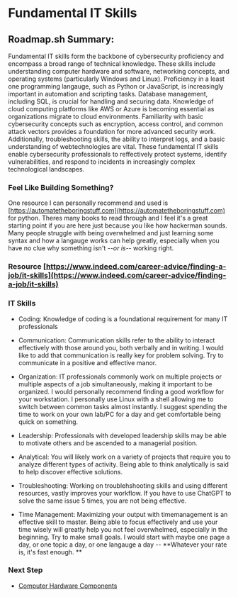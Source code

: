 # Fundamental IT Skills

## Roadmap.sh Summary:
Fundamental IT skills form the  backbone of cybersecurity proficiency and encompass a broad range of technical knowledge. These skills include understanding computer hardware and software, networking concepts, and operating systems (particularly Windows and Linux). Proficiency in a least one programming langauge, such as Python or JavaScript, is increasingly important in automation and scripting tasks. Database management, including SQL, is crucial for handling and securing data. Knowledge of cloud computing platforms like AWS or Azure is becoming essential as organizations migrate to cloud environments. Familiarity with basic cybersecurity concepts such as encryption, access control, and common attack vectors provides a foundation for more advanced security work. Additionally, troubleshooting skills, the ability to interpret logs, and a basic understanding of webtechnologies are vital. These fundamental IT skills enable cybersecurity professionals to reffectively protect systems, identify vulnerabilities, and respond to incidents in increasingly complex technological landscapes.

### Feel Like Building Something?
One resource I can personally recommend and used is [https://automatetheboringstuff.com](https://automatetheboringstuff.com) for python. Theres many books to read through and I feel it's a great starting point if you are here just because you like how hackerman sounds. Many people struggle with being overwhelmed and just learning some syntax and how a langauge works can help greatly, especially when you have no clue why something isn't   *--or is--*   working right.

### Resource [https://www.indeed.com/career-advice/finding-a-job/it-skills](https://www.indeed.com/career-advice/finding-a-job/it-skills)

### IT Skills

- Coding:
  Knowledge of coding is a foundational requirement for many IT professionals

- Communication:
  Communication skills refer to the ability to interact effectively with those around you, both verbally and in writing. I would like to add that communication is really key for problem solving. Try to communicate in a positive and effective manor.

- Organization:
  IT professionals commonly work on multiple projects or multiple aspects of a job simultaneously, making it important to be organized. I would personally recommend finding a good workflow for your workstation. I personally use Linux with a shell allowing me to switch between common tasks almost instantly. I suggest spending the time to work on your own lab/PC for a day and get comfortable being quick on something.

- Leadership: Professionals with developed leadership skills may be able to motivate others and be ascended to a managerial position.

- Analytical: You will likely work on a variety of projects that require you to analyze different types of activity. Being able to think analytically is said to help discover effective solutions.

- Troubleshooting: Working on troublehshooting skills and using different resources, vastly improves your workflow. If you have to use ChatGPT to solve the same issue 5 times, you are not being effective.

- Time Management: Maximizing your output with timemanagement is an effective skill to master. Being able to focus effectively and use your time wisely will greatly help you not feel overwhelmed, especially in the beginning. Try to make small goals. I would start with maybe one page a day, or one topic a day, or one langauge a day -- **Whatever your rate is, it's fast enough. **

### Next Step
- [Computer Hardware Components](https://github.com/Sisu-Sus/CyberSec-RoadMap/blob/main/Fundamental_IT_Skills/Computer_Hardware_Components.md)

